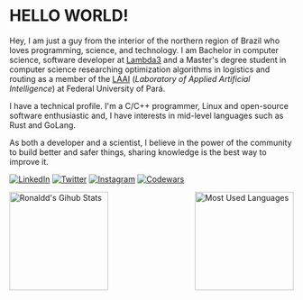 # HELLO WORLD!

Hey, I am just a guy from the interior of the northern region of Brazil who loves programming, science, and technology. I am Bachelor in computer science, software developer at [Lambda3](https://lambda3.com.br) and a Master's degree student in computer science researching optimization algorithms in logistics and routing as a member of the [LAAI](http://laai.ufpa.br) (_Laboratory of Applied Artificial Intelligence_) at Federal University of Pará.

I have a technical profile. I'm a C/C++ programmer, Linux and open-source software enthusiastic and, I have interests in mid-level languages such as Rust and GoLang.

As both a developer and a scientist, I believe in the power of the community to build better and safer things,
sharing knowledge is the best way to improve it.

<!--[![Website Link](https://img.shields.io/badge/-https://ronaldd.dev-264653?style=flat-square&logo=AngelList&logoColor=white)](https://ronaldd.dev)-->
[![LinkedIn](https://img.shields.io/badge/-Ronaldd%20Pinho-0A66C2?style=flat-square&logo=Linkedin&logoColor=white)](https://linkedin.com/in/ronalddpinho)
[![Twitter](https://img.shields.io/badge/-@ronalddpinho-1da1f2?style=flat-square&logo=Twitter&logoColor=white)](https://twitter.com/ronalddpinho)
[![Instagram](https://img.shields.io/badge/-@ronalddpinho-d02a78?style=flat-square&logo=Instagram&logoColor=white)](https://instagram.com/ronalddpinho)
[![Codewars](https://www.codewars.com/users/rawka/badges/small)](https://www.codewars.com/users/rawka)

<div style="width:100%; display:flex; justify-content:space-between">
  <img src="https://github-readme-stats.vercel.app/api?username=pinho&show_icons=true&theme=dark"
       alt="Ronaldd's Gihub Stats"
       height="175px" />
  <img src="https://github-readme-stats.vercel.app/api/top-langs/?username=pinho&hide=html,css,csharp&exclude_repo=results-paper-cec2020&layout=compact&langs_count=6&theme=dark"
       alt="Most Used Languages"
       height="175px" />
</div>
